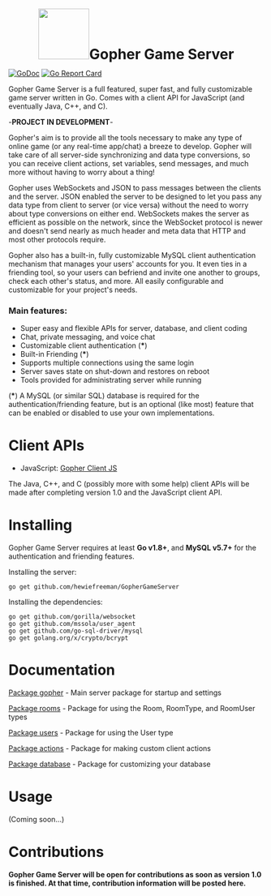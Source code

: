 # <div style="height:100px;line-height:100px;text-align:center;vertical-align:center;"><img src="https://github.com/hewiefreeman/GopherGameServer/blob/master/Server%20Gopher.png" width="100px" height="100px">Gopher Game Server</div>
[![GoDoc](https://godoc.org/github.com/hewiefreeman/GopherGameServer?status.svg)](https://godoc.org/github.com/hewiefreeman/GopherGameServer) [![Go Report Card](https://goreportcard.com/badge/github.com/hewiefreeman/GopherGameServer)](https://goreportcard.com/report/github.com/hewiefreeman/GopherGameServer)

Gopher Game Server is a full featured, super fast, and fully customizable game server written in Go. Comes with a client API for JavaScript (and eventually Java, C++, and C).

-**PROJECT IN DEVELOPMENT**-

Gopher's aim is to provide all the tools necessary to make any type of online game (or any real-time app/chat) a breeze to develop. Gopher will take care of all server-side synchronizing and data type conversions, so you can receive client actions, set variables, send messages, and much more without having to worry about a thing!

Gopher uses WebSockets and JSON to pass messages between the clients and the server. JSON enabled the server to be designed to let you pass any data type from client to server (or vice versa) without the need to worry about type conversions on either end. WebSockets makes the server as efficient as possible on the network, since the WebSocket protocol is newer and doesn't send nearly as much header and meta data that HTTP and most other protocols require.

Gopher also has a built-in, fully customizable MySQL client authentication mechanism that manages your users' accounts for you. It even ties in a friending tool, so your users can befriend and invite one another to groups, check each other's status, and more. All easily configurable and customizable for your project's needs.

### Main features:

 - Super easy and flexible APIs for server, database, and client coding
 - Chat, private messaging, and voice chat
 - Customizable client authentication (**\***)
 - Built-in Friending (**\***)
 - Supports multiple connections using the same login
 - Server saves state on shut-down and restores on reboot
 - Tools provided for administrating server while running

(**\***) A MySQL (or similar SQL) database is required for the authentication/friending feature, but is an optional (like most) feature that can be enabled or disabled to use your own implementations.

# Client APIs

 - JavaScript: [Gopher Client JS](https://github.com/hewiefreeman/GopherClientJS)

The Java, C++, and C (possibly more with some help) client APIs will be made after completing version 1.0 and the JavaScript client API.

# Installing
Gopher Game Server requires at least **Go v1.8+**, and **MySQL v5.7+** for the authentication and friending features.

Installing the server:

    go get github.com/hewiefreeman/GopherGameServer

Installing the dependencies:

    go get github.com/gorilla/websocket
    go get github.com/mssola/user_agent
    go get github.com/go-sql-driver/mysql
    go get golang.org/x/crypto/bcrypt

# Documentation

[Package gopher](https://godoc.org/github.com/hewiefreeman/GopherGameServer) - Main server package for startup and settings

[Package rooms](https://godoc.org/github.com/hewiefreeman/GopherGameServer/rooms) - Package for using the Room, RoomType, and RoomUser types

[Package users](https://godoc.org/github.com/hewiefreeman/GopherGameServer/users) - Package for using the User type

[Package actions](https://godoc.org/github.com/hewiefreeman/GopherGameServer/actions) - Package for making custom client actions

[Package database](https://godoc.org/github.com/hewiefreeman/GopherGameServer/database) - Package for customizing your database

# Usage

(Coming soon...)

# Contributions

**Gopher Game Server will be open for contributions as soon as version 1.0 is finished. At that time, contribution information will be posted here.**
